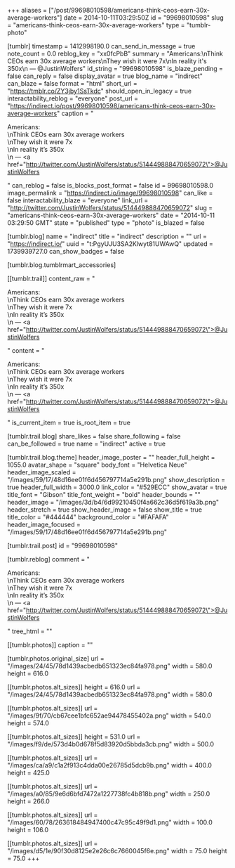 +++
aliases = ["/post/99698010598/americans-think-ceos-earn-30x-average-workers"]
date = 2014-10-11T03:29:50Z
id = "99698010598"
slug = "americans-think-ceos-earn-30x-average-workers"
type = "tumblr-photo"

[tumblr]
timestamp = 1412998190.0
can_send_in_message = true
note_count = 0.0
reblog_key = "xx0fcPbB"
summary = "Americans:\nThink CEOs earn 30x average workers\nThey wish it were 7x\nIn reality it's 350x\n — @JustinWolfers"
id_string = "99698010598"
is_blaze_pending = false
can_reply = false
display_avatar = true
blog_name = "indirect"
can_blaze = false
format = "html"
short_url = "https://tmblr.co/ZY3jby1SsTkdc"
should_open_in_legacy = true
interactability_reblog = "everyone"
post_url = "https://indirect.io/post/99698010598/americans-think-ceos-earn-30x-average-workers"
caption = "<p>Americans:<br/>\nThink CEOs earn 30x average workers<br/>\nThey wish it were 7x<br/>\nIn reality it&rsquo;s 350x<br/>\n — <a href=\"http://twitter.com/JustinWolfers/status/514449888470659072\">@JustinWolfers</a></p>"
can_reblog = false
is_blocks_post_format = false
id = 99698010598.0
image_permalink = "https://indirect.io/image/99698010598"
can_like = false
interactability_blaze = "everyone"
link_url = "http://twitter.com/JustinWolfers/status/514449888470659072"
slug = "americans-think-ceos-earn-30x-average-workers"
date = "2014-10-11 03:29:50 GMT"
state = "published"
type = "photo"
is_blazed = false

[tumblr.blog]
name = "indirect"
title = "indirect"
description = ""
url = "https://indirect.io/"
uuid = "t:PgyUJU3SA2Klwyt81UWAwQ"
updated = 1739939727.0
can_show_badges = false

[tumblr.blog.tumblrmart_accessories]

[[tumblr.trail]]
content_raw = "<p>Americans:<br>\nThink CEOs earn 30x average workers<br>\nThey wish it were 7x<br>\nIn reality it’s 350x<br>\n — <a href=\"http://twitter.com/JustinWolfers/status/514449888470659072\">@JustinWolfers</a></p>"
content = "<p>Americans:<br />\nThink CEOs earn 30x average workers<br />\nThey wish it were 7x<br />\nIn reality it&rsquo;s 350x<br />\n &mdash; <a href=\"http://twitter.com/JustinWolfers/status/514449888470659072\">@JustinWolfers</a></p>"
is_current_item = true
is_root_item = true

[tumblr.trail.blog]
share_likes = false
share_following = false
can_be_followed = true
name = "indirect"
active = true

[tumblr.trail.blog.theme]
header_image_poster = ""
header_full_height = 1055.0
avatar_shape = "square"
body_font = "Helvetica Neue"
header_image_scaled = "/images/59/17/48d16ee01f6d456797714a5e291b.png"
show_description = true
header_full_width = 3000.0
link_color = "#529ECC"
show_avatar = true
title_font = "Gibson"
title_font_weight = "bold"
header_bounds = ""
header_image = "/images/3d/b4/6d99210450f4a662c36d5f619a3b.png"
header_stretch = true
show_header_image = false
show_title = true
title_color = "#444444"
background_color = "#FAFAFA"
header_image_focused = "/images/59/17/48d16ee01f6d456797714a5e291b.png"

[tumblr.trail.post]
id = "99698010598"

[tumblr.reblog]
comment = "<p>Americans:<br>\nThink CEOs earn 30x average workers<br>\nThey wish it were 7x<br>\nIn reality it’s 350x<br>\n — <a href=\"http://twitter.com/JustinWolfers/status/514449888470659072\">@JustinWolfers</a></p>"
tree_html = ""

[[tumblr.photos]]
caption = ""

[tumblr.photos.original_size]
url = "/images/24/45/78d1439acbedb651323ec84fa978.png"
width = 580.0
height = 616.0

[[tumblr.photos.alt_sizes]]
height = 616.0
url = "/images/24/45/78d1439acbedb651323ec84fa978.png"
width = 580.0

[[tumblr.photos.alt_sizes]]
url = "/images/9f/70/cb67cee1bfc652ae94478455402a.png"
width = 540.0
height = 574.0

[[tumblr.photos.alt_sizes]]
height = 531.0
url = "/images/f9/de/573d4b0d678f5d83920d5bbda3cb.png"
width = 500.0

[[tumblr.photos.alt_sizes]]
url = "/images/ca/a9/c1a2f913c4dda00e26785d5dcb9b.png"
width = 400.0
height = 425.0

[[tumblr.photos.alt_sizes]]
url = "/images/a0/85/9e6d6bfd7472a1227738fc4b818b.png"
width = 250.0
height = 266.0

[[tumblr.photos.alt_sizes]]
url = "/images/60/78/263618484947400c47c95c49f9d1.png"
width = 100.0
height = 106.0

[[tumblr.photos.alt_sizes]]
url = "/images/d5/1e/90f30d8125e2e26c6c7660045f6e.png"
width = 75.0
height = 75.0
+++
